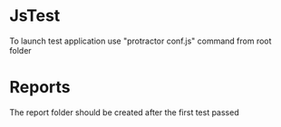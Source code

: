 # JsTest
To launch test application use "protractor conf.js" command from root folder 
# Reports
The report folder should be created after the first test passed
